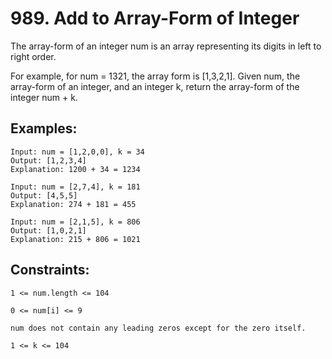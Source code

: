 # 989. Add to Array-Form of Integer

The array-form of an integer num is an array representing its digits in left to right order.

For example, for num = 1321, the array form is [1,3,2,1].
Given num, the array-form of an integer, and an integer k, return the array-form of the integer num + k.

 

## Examples:
```
Input: num = [1,2,0,0], k = 34
Output: [1,2,3,4]
Explanation: 1200 + 34 = 1234
```
```
Input: num = [2,7,4], k = 181
Output: [4,5,5]
Explanation: 274 + 181 = 455
```
```
Input: num = [2,1,5], k = 806
Output: [1,0,2,1]
Explanation: 215 + 806 = 1021
```

## Constraints:
```
1 <= num.length <= 104
```
```
0 <= num[i] <= 9
```
```
num does not contain any leading zeros except for the zero itself.
```
```
1 <= k <= 104
```
